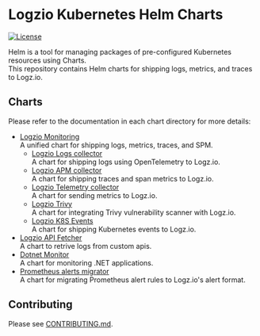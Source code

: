 # Logzio Kubernetes Helm Charts

[![License](https://img.shields.io/badge/License-Apache%202.0-blue.svg)](https://opensource.org/licenses/Apache-2.0) 

Helm is a tool for managing packages of pre-configured Kubernetes resources using Charts.   
This repository contains Helm charts for shipping logs, metrics, and traces to Logz.io. 

## Charts

Please refer to the documentation in each chart directory for more details:

- [Logzio Monitoring](./charts/logzio-monitoring/README.md)  
  A unified chart for shipping logs, metrics, traces, and SPM.
  - [Logzio Logs collector](./charts/logzio-logs-collector/README.md)  
  A chart for shipping logs using OpenTelemetry to Logz.io.
  - [Logzio APM collector](./charts/logzio-apm-collector/README.md)  
  A chart for shipping traces and span metrics to Logz.io.
  - [Logzio Telemetry collector](./charts/logzio-telemetry/README.md)  
  A chart for sending metrics to Logz.io.
  - [Logzio Trivy](./charts/logzio-trivy/README.md)  
    A chart for integrating Trivy vulnerability scanner with Logz.io.
  - [Logzio K8S Events](./charts/logzio-k8s-events/README.md)  
    A chart for shipping Kubernetes events to Logz.io.
- [Logzio API Fetcher](./charts/logzio-api-fetcher/README.md)  
  A chart to retrive logs from custom apis.
- [Dotnet Monitor](./charts/dotnet-monitor/README.md)  
  A chart for monitoring .NET applications.
- [Prometheus alerts migrator](./charts/prometheus-alerts-migrator/README.md)  
  A chart for migrating Prometheus alert rules to Logz.io's alert format.

## Contributing

Please see [CONTRIBUTING.md](./CONTRIBUTING.md).